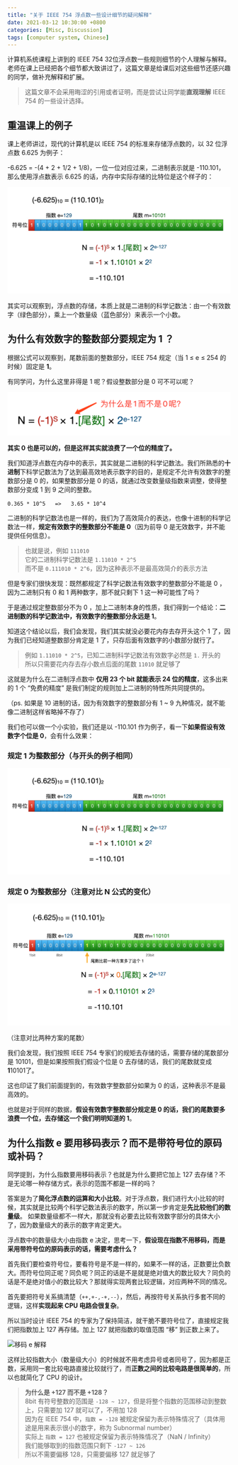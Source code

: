 ```yaml
---
title: "关于 IEEE 754 浮点数一些设计细节的疑问解释"
date: 2021-03-12 10:30:00 +0800
categories: [Misc, Discussion]
tags: [computer system, Chinese]
---
```


计算机系统课程上讲到的 IEEE 754 32位浮点数一些规则细节的个人理解与解释。
老师在课上已经把各个细节都大致讲过了，这篇文章是给课后对这些细节还感兴趣的同学，做补充解释和扩展。

> 这篇文章不会采用晦涩的引用或者证明，而是尝试让同学能**直观理解** IEEE 754 的一些设计选择。

## 重温课上的例子

课上老师讲过，现代的计算机是以 IEEE 754 的标准来存储浮点数的，以 32 位浮点数 6.625 为例子：

-6.625 = -(4 + 2 + 1/2 + 1/8)，一位一位对应过来，二进制表示就是 -110.101，那么使用浮点数表示 6.625 的话，内存中实际存储的比特位是这个样子的：

![课堂上的例子](/assets/img/ieee754-img/img1.jpg)
<!--
首先浮点数的表示，是分为三个规则的，在指数部分为 00000000 的时候是一种特殊情况（Subnormal number），在指数部分为 11111111 的时候是另一种特殊情况 (Infinity / NaN) ，剩下的 00000001 ~ 11111110（0 ~ 254）的范围是 Normal number 的范围。
-->

其实可以观察到，浮点数的存储，本质上就是二进制的科学记数法：由一个有效数字（绿色部分），乘上一个数量级（蓝色部分）来表示一个小数。

## 为什么有效数字的整数部分要规定为 1 ？

根据公式可以观察到，尾数前面的整数部分，IEEE 754 规定（当 1 ≤ e ≤ 254 的时候）固定是 **1**。

有同学问，为什么这里非得是 1 呢？假设整数部分是 0 可不可以呢？

![为什么是 1 而不是 0 呢？](/assets/img/ieee754-img/img2.jpg)

**其实 0 也是可以的，但是这样其实就浪费了一个位的精度了。**

我们知道浮点数在内存中的表示，其实就是二进制的科学记数法。我们所熟悉的**十进制**下科学记数法为了达到最高效地表示数字的目的，是规定不允许有效数字的整数部分是 0 的，如果整数部分是 0 的话，就通过改变数量级指数来调整，使得整数部分变成 1 到 9 之间的整数。

```
0.365 * 10^5   =>   3.65 * 10^4
```

二进制的科学记数法也是一样的，我们为了高效简介的表达，也像十进制的科学记数法一样，**规定有效数字的整数部分不能是 0**（因为前导 0 是无效数字，并不能提供任何信息）。

> 也就是说，例如 `111010`  
> 它的二进制科学记数法是 `1.11010 * 2^5`  
> 而不是 `0.111010 * 2^6`，因为这种表示不是最高效简介的表示方法  

但是专家们很快发现：既然都规定了科学记数法有效数字的整数部分不能是 0 ，因为二进制只有 0 和 1 两种数字，那不就只剩下 1 这一种可能性了吗？

于是通过规定整数部分不为 0 ，加上二进制本身的性质，我们得到一个结论：**二进制数的科学记数法中，有效数字的整数部分永远是 1**。

知道这个结论以后，我们会发现，我们其实就没必要花内存去存开头这个 1 了，因为我们已经知道整数部分肯定是 1 了，只存后面有效数字的小数部分就行了。

> 例如 `1.11010 * 2^5`，已知二进制科学记数法有效数字必然是 `1.` 开头的  
> 所以只需要花内存去存小数点后面的尾数 `11010` 就足够了

这就是为什么在二进制浮点数中 **仅用 23 个 bit 就能表示 24 位的精度**，这多出来的 1 个 “免费的精度” 是我们制定的规则加上二进制的特性所共同提供的。

（ps. 如果是 10 进制的话，因为有效数字的整数部分有 1 ~ 9 九种情况，就不能像二进制这样省略掉不存了）

我们也可以做一个小实验，我们还是以 -110.101 作为例子，看一下**如果假设有效数字个位是 0**，会有什么效果：

### 规定 1 为整数部分（与开头的例子相同）
![规定 1 为整数部分](/assets/img/ieee754-img/img1.jpg)
### 规定 0 为整数部分（注意对比 N 公式的变化）
![规定 0 为整数部分](/assets/img/ieee754-img/img4.png)

（注意对比两种方案的尾数）

我们会发现，我们按照 IEEE 754 专家们的规矩去存储的话，需要存储的尾数部分是 10101，但是如果按照我们假设个位是 0 去存储的话，我们的尾数就变成 **1**10101了。

这也印证了我们前面提到的，有效数字整数部分如果为 0 的话，这种表示不是最高效的。

也就是对于同样的数据，**假设有效数字整数部分规定是 0 的话，我们的尾数要多浪费一个位，去存储这一个我们明明知道的 1**。

## 为什么指数 e 要用移码表示？而不是带符号位的原码或补码？

同学提到，为什么指数要用移码表示？也就是为什么要把它加上 127 去存储？不是无论哪一种存储方式，表示的范围不都是一样的吗？

答案是为了**简化浮点数的运算和大小比较**。对于浮点数，我们进行大小比较的时候，其实就是比较两个科学记数法表示的数字，所以第一步肯定是**先比较他们的数量级**。
如果数量级都不一样大，那就没有必要去比较有效数字部分的具体大小了，因为数量级大的表示的数字肯定更大。

浮点数中的数量级大小由指数 e 决定，思考一下，**假设现在指数不用移码，而是采用带符号位的原码表示的话，需要考虑什么？**

首先我们要检查符号位，要看符号是不是一样的，如果不一样的话，正数要比负数大。而符号位同正呢？同负呢？同正的话是不是就是绝对值大的数比较大？同负的话是不是绝对值小的数比较大？那就得实现两套比较逻辑，对应两种不同的情况。

首先要把符号关系搞清楚（`++,+-,-+,--`），然后，再按符号关系执行多套不同的逻辑，这样**实现起来 CPU 电路会很复杂**。

所以当时设计 IEEE 754 的专家为了保持简洁，就干脆不要符号位了，直接规定我们把指数加上 127 再存储。加上 127 就把指数的取值范围 “移” 到正数上来了。

![移码 e 解释](/assets/img/ieee754-img/img5.jpg)

这样比较指数大小（数量级大小）的时候就不用考虑异号或者同号了，因为都是正数，采用同一套比较电路直接比较就行了，而**正数之间的比较电路是很简单的**，所以也就简化了 CPU 的设计。
<!-- 
    这里的前提是，无符号整数比较的开销是很低的，因为可以简单用一个真值表来表示（按位比较大小）
    而采用补码记录的话，比较操作要求执行一次减法运算，开销比较大。
 -->

> **为什么是 +127 而不是 +128？**  
> 8bit 有符号整数的范围是 `-128 ~ 127`，但是将整个指数的范围移动到整数上，只需要加 127 就可以了，不用加 128  
> 因为在 IEEE 754 中，`指数 = -128` 被规定保留为表示特殊情况了（具体用途是用来表示很小的数字，称为 Subnormal number）  
> 实际上 `指数 = 127` 也被规定保留为表示特殊情况了（NaN / Infinity）  
> 我们能够取到的指数范围只剩下 `-127 ~ 126`  
> 所以不需要偏移 128，只需要偏移 127 就足够了  

<!-- 
## Subnormal number

### e = 0 的特殊情况

e = 0 的特殊情况，规定个位是 0，使得可以表示比 1.0 * 2^(-126) 小得多的数字。最小可以到 2^(-126) * 2^(-23)，也就是 2^(-149)

规定个位是0，使得当所有二进制位都是 0 的时候，表示的数也是 0。如果按照 normal number 的记录方式的话，当所有位是 0 的时候，结果是 1.0 * 2^(-126)
 -->
